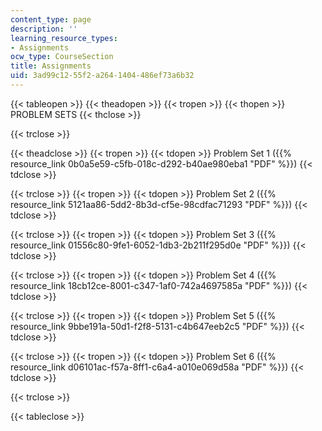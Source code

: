 ```yaml
---
content_type: page
description: ''
learning_resource_types:
- Assignments
ocw_type: CourseSection
title: Assignments
uid: 3ad99c12-55f2-a264-1404-486ef73a6b32
---
```


{{< tableopen >}}
{{< theadopen >}}
{{< tropen >}}
{{< thopen >}}
PROBLEM SETS
{{< thclose >}}

{{< trclose >}}

{{< theadclose >}}
{{< tropen >}}
{{< tdopen >}}
Problem Set 1 ({{% resource_link 0b0a5e59-c5fb-018c-d292-b40ae980eba1 "PDF" %}})
{{< tdclose >}}

{{< trclose >}}
{{< tropen >}}
{{< tdopen >}}
Problem Set 2 ({{% resource_link 5121aa86-5dd2-8b3d-cf5e-98cdfac71293 "PDF" %}})
{{< tdclose >}}

{{< trclose >}}
{{< tropen >}}
{{< tdopen >}}
Problem Set 3 ({{% resource_link 01556c80-9fe1-6052-1db3-2b211f295d0e "PDF" %}})
{{< tdclose >}}

{{< trclose >}}
{{< tropen >}}
{{< tdopen >}}
Problem Set 4 ({{% resource_link 18cb12ce-8001-c347-1af0-742a4697585a "PDF" %}})
{{< tdclose >}}

{{< trclose >}}
{{< tropen >}}
{{< tdopen >}}
Problem Set 5 ({{% resource_link 9bbe191a-50d1-f2f8-5131-c4b647eeb2c5 "PDF" %}})
{{< tdclose >}}

{{< trclose >}}
{{< tropen >}}
{{< tdopen >}}
Problem Set 6 ({{% resource_link d06101ac-f57a-8ff1-c6a4-a010e069d58a "PDF" %}})
{{< tdclose >}}

{{< trclose >}}

{{< tableclose >}}